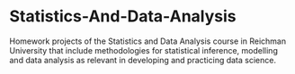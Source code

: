 # Statistics-And-Data-Analysis
Homework projects of the Statistics and Data Analysis course in Reichman University that include methodologies for statistical inference, modelling and data analysis as relevant in developing and practicing data science.
